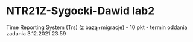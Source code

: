# NTR21Z-Sygocki-Dawid lab2

Time Reporting System (Trs) (z bazą+migracje) - 10 pkt - termin oddania zadania 3.12.2021 23.59
